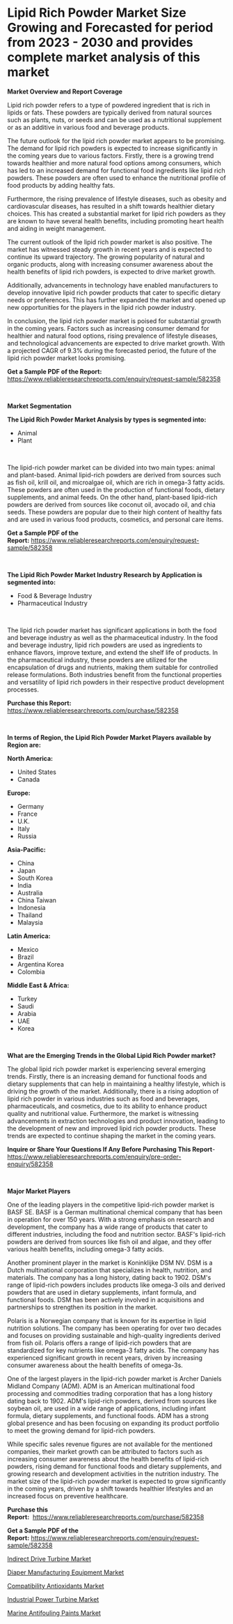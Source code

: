 <p><h1>Lipid Rich Powder Market Size Growing and Forecasted for period from 2023 - 2030 and provides complete market analysis of this market</h1></p><p><strong>Market Overview and Report Coverage</strong></p>
<p><p>Lipid rich powder refers to a type of powdered ingredient that is rich in lipids or fats. These powders are typically derived from natural sources such as plants, nuts, or seeds and can be used as a nutritional supplement or as an additive in various food and beverage products.</p><p>The future outlook for the lipid rich powder market appears to be promising. The demand for lipid rich powders is expected to increase significantly in the coming years due to various factors. Firstly, there is a growing trend towards healthier and more natural food options among consumers, which has led to an increased demand for functional food ingredients like lipid rich powders. These powders are often used to enhance the nutritional profile of food products by adding healthy fats.</p><p>Furthermore, the rising prevalence of lifestyle diseases, such as obesity and cardiovascular diseases, has resulted in a shift towards healthier dietary choices. This has created a substantial market for lipid rich powders as they are known to have several health benefits, including promoting heart health and aiding in weight management.</p><p>The current outlook of the lipid rich powder market is also positive. The market has witnessed steady growth in recent years and is expected to continue its upward trajectory. The growing popularity of natural and organic products, along with increasing consumer awareness about the health benefits of lipid rich powders, is expected to drive market growth.</p><p>Additionally, advancements in technology have enabled manufacturers to develop innovative lipid rich powder products that cater to specific dietary needs or preferences. This has further expanded the market and opened up new opportunities for the players in the lipid rich powder industry.</p><p>In conclusion, the lipid rich powder market is poised for substantial growth in the coming years. Factors such as increasing consumer demand for healthier and natural food options, rising prevalence of lifestyle diseases, and technological advancements are expected to drive market growth. With a projected CAGR of 9.3% during the forecasted period, the future of the lipid rich powder market looks promising.</p></p>
<p><strong>Get a Sample PDF of the Report:</strong> <a href="https://www.reliableresearchreports.com/enquiry/request-sample/582358">https://www.reliableresearchreports.com/enquiry/request-sample/582358</a></p>
<p>&nbsp;</p>
<p><strong>Market Segmentation</strong></p>
<p><strong>The Lipid Rich Powder Market Analysis by types is segmented into:</strong></p>
<p><ul><li>Animal</li><li>Plant</li></ul></p>
<p>&nbsp;</p>
<p><p>The lipid-rich powder market can be divided into two main types: animal and plant-based. Animal lipid-rich powders are derived from sources such as fish oil, krill oil, and microalgae oil, which are rich in omega-3 fatty acids. These powders are often used in the production of functional foods, dietary supplements, and animal feeds. On the other hand, plant-based lipid-rich powders are derived from sources like coconut oil, avocado oil, and chia seeds. These powders are popular due to their high content of healthy fats and are used in various food products, cosmetics, and personal care items.</p></p>
<p><strong>Get a Sample PDF of the Report:</strong>&nbsp;<a href="https://www.reliableresearchreports.com/enquiry/request-sample/582358">https://www.reliableresearchreports.com/enquiry/request-sample/582358</a></p>
<p>&nbsp;</p>
<p><strong>The Lipid Rich Powder Market Industry Research by Application is segmented into:</strong></p>
<p><ul><li>Food & Beverage Industry</li><li>Pharmaceutical Industry</li></ul></p>
<p>&nbsp;</p>
<p><p>The lipid rich powder market has significant applications in both the food and beverage industry as well as the pharmaceutical industry. In the food and beverage industry, lipid rich powders are used as ingredients to enhance flavors, improve texture, and extend the shelf life of products. In the pharmaceutical industry, these powders are utilized for the encapsulation of drugs and nutrients, making them suitable for controlled release formulations. Both industries benefit from the functional properties and versatility of lipid rich powders in their respective product development processes.</p></p>
<p><strong>Purchase this Report:</strong>&nbsp; <a href="https://www.reliableresearchreports.com/purchase/582358">https://www.reliableresearchreports.com/purchase/582358</a></p>
<p>&nbsp;</p>
<p><strong>In terms of Region, the Lipid Rich Powder Market Players available by Region are:</strong></p>
<p>
    <p> <strong> North America: </strong>
        <ul>
            <li>United States</li>
            <li>Canada</li>
        </ul>
        </p> 
    <p> <strong> Europe: </strong>
        <ul>
            <li>Germany</li>
            <li>France</li>
            <li>U.K.</li>
            <li>Italy</li>
            <li>Russia</li>
        </ul>
        </p> 
    <p> <strong> Asia-Pacific: </strong>
        <ul>
            <li>China</li>
            <li>Japan</li>
            <li>South Korea</li>
            <li>India</li>
            <li>Australia</li>
            <li>China Taiwan</li>
            <li>Indonesia</li>
            <li>Thailand</li>
            <li>Malaysia</li>
        </ul>
        </p> 
    <p> <strong> Latin America: </strong>
        <ul>
            <li>Mexico</li>
            <li>Brazil</li>
            <li>Argentina Korea</li>
            <li>Colombia</li>
        </ul>
        </p> 
    <p> <strong> Middle East & Africa: </strong>
        <ul>
            <li>Turkey</li>
            <li>Saudi</li>
            <li>Arabia</li>
            <li>UAE</li>
            <li>Korea</li>
        </ul>
    </p>
    </p>
<p>&nbsp;</p>
<p><strong>What are the Emerging Trends in the Global Lipid Rich Powder market?</strong></p>
<p><p>The global lipid rich powder market is experiencing several emerging trends. Firstly, there is an increasing demand for functional foods and dietary supplements that can help in maintaining a healthy lifestyle, which is driving the growth of the market. Additionally, there is a rising adoption of lipid rich powder in various industries such as food and beverages, pharmaceuticals, and cosmetics, due to its ability to enhance product quality and nutritional value. Furthermore, the market is witnessing advancements in extraction technologies and product innovation, leading to the development of new and improved lipid rich powder products. These trends are expected to continue shaping the market in the coming years.</p></p>
<p><strong>Inquire or Share Your Questions If Any Before Purchasing This Report</strong>- <a href="https://www.reliableresearchreports.com/enquiry/pre-order-enquiry/582358">https://www.reliableresearchreports.com/enquiry/pre-order-enquiry/582358</a></p>
<p>&nbsp;</p>
<p><strong>Major Market Players</strong></p>
<p><p>One of the leading players in the competitive lipid-rich powder market is BASF SE. BASF is a German multinational chemical company that has been in operation for over 150 years. With a strong emphasis on research and development, the company has a wide range of products that cater to different industries, including the food and nutrition sector. BASF's lipid-rich powders are derived from sources like fish oil and algae, and they offer various health benefits, including omega-3 fatty acids.</p><p>Another prominent player in the market is Koninklijke DSM NV. DSM is a Dutch multinational corporation that specializes in health, nutrition, and materials. The company has a long history, dating back to 1902. DSM's range of lipid-rich powders includes products like omega-3 oils and derived powders that are used in dietary supplements, infant formula, and functional foods. DSM has been actively involved in acquisitions and partnerships to strengthen its position in the market.</p><p>Polaris is a Norwegian company that is known for its expertise in lipid nutrition solutions. The company has been operating for over two decades and focuses on providing sustainable and high-quality ingredients derived from fish oil. Polaris offers a range of lipid-rich powders that are standardized for key nutrients like omega-3 fatty acids. The company has experienced significant growth in recent years, driven by increasing consumer awareness about the health benefits of omega-3s.</p><p>One of the largest players in the lipid-rich powder market is Archer Daniels Midland Company (ADM). ADM is an American multinational food processing and commodities trading corporation that has a long history dating back to 1902. ADM's lipid-rich powders, derived from sources like soybean oil, are used in a wide range of applications, including infant formula, dietary supplements, and functional foods. ADM has a strong global presence and has been focusing on expanding its product portfolio to meet the growing demand for lipid-rich powders.</p><p>While specific sales revenue figures are not available for the mentioned companies, their market growth can be attributed to factors such as increasing consumer awareness about the health benefits of lipid-rich powders, rising demand for functional foods and dietary supplements, and growing research and development activities in the nutrition industry. The market size of the lipid-rich powder market is expected to grow significantly in the coming years, driven by a shift towards healthier lifestyles and an increased focus on preventive healthcare.</p></p>
<p><strong>Purchase this Report:</strong>&nbsp;&nbsp;<a href="https://www.reliableresearchreports.com/purchase/582358">https://www.reliableresearchreports.com/purchase/582358</a></p>
<p></p>
<p><strong>Get a Sample PDF of the Report:</strong>&nbsp;<a href="https://www.reliableresearchreports.com/enquiry/request-sample/582358">https://www.reliableresearchreports.com/enquiry/request-sample/582358</a></p>
<p><p><a href="https://www.linkedin.com/pulse/indirect-drive-turbine-market-insights-players-forecast-till/">Indirect Drive Turbine Market</a></p><p><a href="https://medium.com/@lisasanchez1968/diaper-manufacturing-equipment-market-size-growth-forecast-2023-2030-3cf9fd075daf">Diaper Manufacturing Equipment Market</a></p><p><a href="https://www.linkedin.com/pulse/compatibility-antioxidants-market-research-report-provides/">Compatibility Antioxidants Market</a></p><p><a href="https://www.linkedin.com/pulse/industrial-power-turbine-market-research-report-provides-thorough/">Industrial Power Turbine Market</a></p><p><a href="https://medium.com/@besaosmani1903/marine-antifouling-paints-market-size-growth-forecast-2023-2030-5bc21a88991a">Marine Antifouling Paints Market</a></p></p>